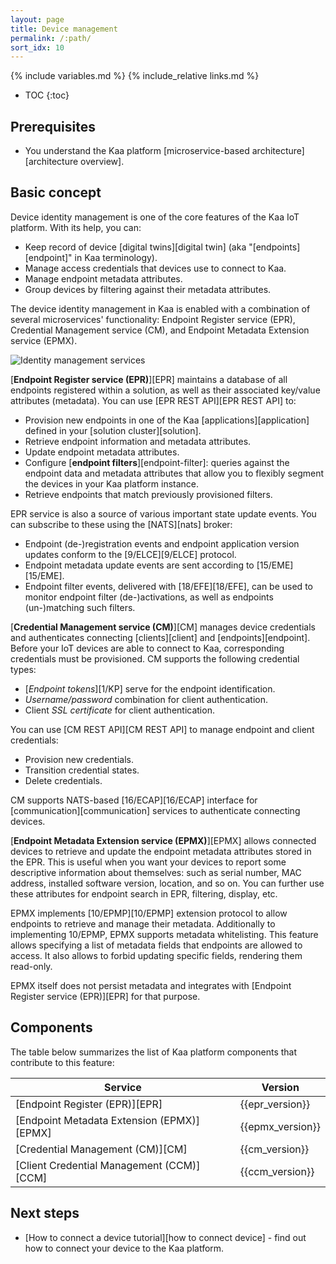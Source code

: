 ```yaml
---
layout: page
title: Device management
permalink: /:path/
sort_idx: 10
---
```


{% include variables.md %}
{% include_relative links.md %}

* TOC
{:toc}


## Prerequisites

- You understand the Kaa platform [microservice-based architecture][architecture overview].


## Basic concept

Device identity management is one of the core features of the Kaa IoT platform.
With its help, you can:
- Keep record of device [digital twins][digital twin] (aka "[endpoints][endpoint]" in Kaa terminology).
- Manage access credentials that devices use to connect to Kaa.
- Manage endpoint metadata attributes.
- Group devices by filtering against their metadata attributes.

The device identity management in Kaa is enabled with a combination of several microservices' functionality: Endpoint Register service (EPR), Credential Management service (CM), and Endpoint Metadata Extension service (EPMX).


![Identity management services](identity-management.png)


[**Endpoint Register service (EPR)**][EPR] maintains a database of all endpoints registered within a solution, as well as their associated key/value attributes (metadata).
You can use [EPR REST API][EPR REST API] to:
- Provision new endpoints in one of the Kaa [applications][application] defined in your [solution cluster][solution].
- Retrieve endpoint information and metadata attributes.
- Update endpoint metadata attributes.
- Configure [**endpoint filters**][endpoint-filter]: queries against the endpoint data and metadata attributes that allow you to flexibly segment the devices in your Kaa platform instance.
- Retrieve endpoints that match previously provisioned filters.

EPR service is also a source of various important state update events.
You can subscribe to these using the [NATS][nats] broker:
- Endpoint (de-)registration events and endpoint application version updates conform to the [9/ELCE][9/ELCE] protocol.
- Endpoint metadata update events are sent according to [15/EME][15/EME].
- Endpoint filter events, delivered with [18/EFE][18/EFE], can be used to monitor endpoint filter (de-)activations, as well as endpoints (un-)matching such filters.


[**Credential Management service (CM)**][CM] manages device credentials and authenticates connecting [clients][client] and [endpoints][endpoint].
Before your IoT devices are able to connect to Kaa, corresponding credentials must be provisioned.
CM supports the following credential types:
 - [*Endpoint tokens*][1/KP] serve for the endpoint identification.
- *Username/password* combination for client authentication.
- Client *SSL certificate* for client authentication.

You can use [CM REST API][CM REST API] to manage endpoint and client credentials:
 - Provision new credentials.
 - Transition credential states.
 - Delete credentials.

CM supports NATS-based [16/ECAP][16/ECAP] interface for [communication][communication] services to authenticate connecting devices.


[**Endpoint Metadata Extension service (EPMX)**][EPMX] allows connected devices to retrieve and update the endpoint metadata attributes stored in the EPR.
This is useful when you want your devices to report some descriptive information about themselves: such as serial number, MAC address, installed software version, location, and so on.
You can further use these attributes for endpoint search in EPR, filtering, display, etc.

EPMX implements [10/EPMP][10/EPMP] extension protocol to allow endpoints to retrieve and manage their metadata.
Additionally to implementing 10/EPMP, EPMX supports metadata whitelisting.
This feature allows specifying a list of metadata fields that endpoints are allowed to access.
It also allows to forbid updating specific fields, rendering them read-only.

EPMX itself does not persist metadata and integrates with [Endpoint Register service (EPR)][EPR] for that purpose.


## Components

The table below summarizes the list of Kaa platform components that contribute to this feature:

| Service                                    | Version          |
| ------------------------------------------ | ---------------- |
| [Endpoint Register (EPR)][EPR]             | {{epr_version}}  |
| [Endpoint Metadata Extension (EPMX)][EPMX] | {{epmx_version}} |
| [Credential Management (CM)][CM]           | {{cm_version}}   |
| [Client Credential Management (CCM)][CCM]  | {{ccm_version}}   |


## Next steps

- [How to connect a device tutorial][how to connect device] - find out how to connect your device to the Kaa platform.
